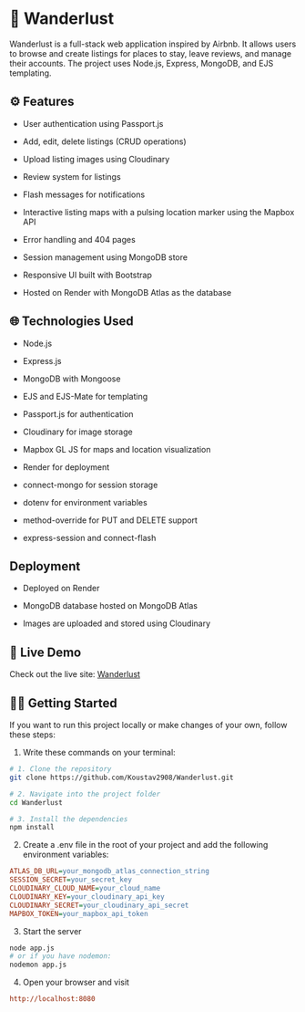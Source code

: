 # 🧭 Wanderlust

Wanderlust is a full-stack web application inspired by Airbnb. It allows users to browse and create listings for places to stay, leave reviews, and manage their accounts. The project uses Node.js, Express, MongoDB, and EJS templating.

## ⚙️ Features

-   User authentication using Passport.js

-   Add, edit, delete listings (CRUD operations)

-   Upload listing images using Cloudinary

-   Review system for listings

-   Flash messages for notifications

-   Interactive listing maps with a pulsing location marker using the Mapbox API

-   Error handling and 404 pages

-   Session management using MongoDB store

-   Responsive UI built with Bootstrap

-   Hosted on Render with MongoDB Atlas as the database

## 🌐 Technologies Used

-   Node.js

-   Express.js

-   MongoDB with Mongoose

-   EJS and EJS-Mate for templating

-   Passport.js for authentication

-   Cloudinary for image storage

-   Mapbox GL JS for maps and location visualization

-   Render for deployment

-   connect-mongo for session storage

-   dotenv for environment variables

-   method-override for PUT and DELETE support

-   express-session and connect-flash

## Deployment

-   Deployed on Render

-   MongoDB database hosted on MongoDB Atlas

-   Images are uploaded and stored using Cloudinary

## 🚀 Live Demo

Check out the live site: [Wanderlust](https://wanderlust-bnmr.onrender.com/listings)

## 👨‍💻 Getting Started

If you want to run this project locally or make changes of your own, follow these steps:

1. Write these commands on your terminal:

```bash
# 1. Clone the repository
git clone https://github.com/Koustav2908/Wanderlust.git

# 2. Navigate into the project folder
cd Wanderlust

# 3. Install the dependencies
npm install
```

2. Create a .env file in the root of your project and add the following environment variables:

```ini
ATLAS_DB_URL=your_mongodb_atlas_connection_string
SESSION_SECRET=your_secret_key
CLOUDINARY_CLOUD_NAME=your_cloud_name
CLOUDINARY_KEY=your_cloudinary_api_key
CLOUDINARY_SECRET=your_cloudinary_api_secret
MAPBOX_TOKEN=your_mapbox_api_token
```

3. Start the server

```bash
node app.js
# or if you have nodemon:
nodemon app.js
```

4. Open your browser and visit

```ini
http://localhost:8080
```
